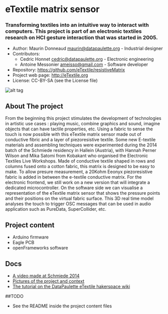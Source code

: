 # eTextile matrix sensor

### Transforming textiles into an intuitive way to interact with computers. This project is part of an electronic textiles research on HCI gesture interaction that was started in 2005.

- Author: Maurin Donneaud <maurin@datapaulette.org> - Industrial designer
- Contributors:
    - Cedric Honnet <cedric@datapaulette.org> - Electronic engineering 
    - Antoine Messonier <ameisso@gmail.com> - Software developer
- Repository: https://github.com/eTextile/resistiveMatrix
- Project web page: http://eTextile.org
- License: CC-BY-SA (see the License file)

![alt tag](https://farm6.staticflickr.com/5572/30306414062_22bba76566_z_d.jpg)

## About The project

From the beginning this project stimulates the development of technologies in artistic use cases : playing music, combine graphics and sound, imagine objects that can have tactile properties, etc.
Using a fabric to sense the touch is now possible with this eTextile matrix sensor made out of conductive fibric and a layer of piezoresistive textile.
Some new E-textile materials and assembling techniques were experimented during the 2014 batch of the Schmiede residency in Hallein (Austria), with Hannah Perner Wilson and Mika Satomi from Kobakant who organised the Electronic Textiles Live Workshops.
Made of conductive textile shaped in rows and columns fused onto a cotton fabric, this matrix is designed to be easy to make.
To allow presure measurement, a 20Kohm Eeonyx piezoresistive fabric is added in between the e-textile conductive matrix.
For the electronic frontend, we still work on a new version that will integrate a dedicated microcontroller.
On the software side we can visualise a representation of the eTextile matrix sensor that shows the pressure points and their positions on the virtual fabric surface.
This 3D real time model analyses the touch to trigger OSC messages that can be used in audio application such as PureData, SuperCollider, etc.

## Project content
- Arduino firmware
- Eagle PCB
- openFrameworks software

## Docs
- [A video made at Schmiede 2014](http://www.kobakant.at/DIY/?p=4305/)
- [Pictures of the project and context](https://www.flickr.com/photos/maurin/albums/72157673740361510)
- [The tutorial on the DataPaulette eTextile hakerspace wiki](http://wiki.datapaulette.org/doku.php/atelier/projets/matrice_textile)

##TODO
- See the README inside the project content files
